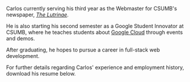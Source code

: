 Carlos currently serving his third year as the Webmaster for CSUMB's newspaper, *[The Lutrinae](https://thelutrinae.com)*. 

He is also starting his second semester as a Google Student Innovator at CSUMB, where he teaches students about [Google Cloud](https://cloud.google.com/) through events and demos.

After graduating, he hopes to pursue a career in full-stack web development.

For further details regarding Carlos' experience and employment history, download his resume below.